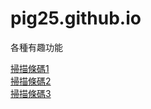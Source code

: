 # pig25.github.io
各種有趣功能

[掃描條碼1](https://pig25.github.io/scannerbarcode1.html)
\
[掃描條碼2](https://pig25.github.io/scannerbarcode2.html)
\
[掃描條碼3](https://pig25.github.io/scannerbarcode3.html)



